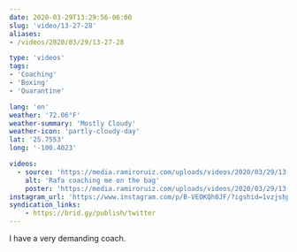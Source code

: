 ```yaml
---
date: 2020-03-29T13:29:56-06:00
slug: 'video/13-27-28'
aliases:
- /videos/2020/03/29/13-27-28

type: 'videos' 
tags:
- 'Coaching'
- 'Boxing'
- 'Quarantine'

lang: 'en'
weather: '72.06°F'
weather-summary: 'Mostly Cloudy'
weather-icon: 'partly-cloudy-day'
lat: '25.7553'
long: '-100.4023'

videos:
  - source: 'https://media.ramiroruiz.com/uploads/videos/2020/03/29/13-27-28/rafa-coaching-me-on-the-bag.mp4'
    alt: 'Rafa coaching me on the bag'
    poster: 'https://media.ramiroruiz.com/uploads/videos/2020/03/29/13-27-28/poster.jpg'
instagram_url: 'https://www.instagram.com/p/B-VEOKQh0JF/?igshid=1vzjshp1uuvjm'
syndication_links:
    - https://brid.gy/publish/twitter
---
```

I have a very demanding coach.